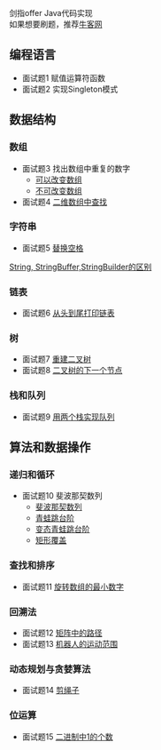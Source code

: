 剑指offer Java代码实现  
如果想要刷题，推荐[牛客网](https://www.nowcoder.com/ta/coding-interviews)
## 编程语言
- 面试题1 赋值运算符函数
- 面试题2 实现Singleton模式
## 数据结构
### 数组

- 面试题3 找出数组中重复的数字
    - [可以改变数组](/src/question/Question3_1.java)
    - [不可改变数组](/src/question/Question3_2.java)
- 面试题4 [二维数组中查找](/src/question/Question4.java)
### 字符串
- 面试题5 [替换空格](/src/question/Question5.java)  

[String, StringBuffer,StringBuilder的区别](https://www.nowcoder.com/questionTerminal/abbd386334344d9c8df4a0ac918d3e0f?toCommentId=374798)

### 链表
- 面试题6 [从头到尾打印链表](/src/question/Question6.java) 
### 树
- 面试题7 [重建二叉树](/src/question/Question7.java)
- 面试题8 [二叉树的下一个节点](/src/question/Question8.java)
### 栈和队列
- 面试题9 [用两个栈实现队列](/src/question/Question9.java)
## 算法和数据操作
### 递归和循环
- 面试题10 斐波那契数列
    - [斐波那契数列](/src/question/Question10_Fib.java)
    - [青蛙跳台阶](/src/question/Question10_JumpFloor.java)
    - [变态青蛙跳台阶](/src/question/Question10_JumpFloorII.java)
    - [矩形覆盖](/src/question/Question10_RectCover.java)
### 查找和排序
- 面试题11 [旋转数组的最小数字](/src/question/Question11.java)
### 回溯法  
- 面试题12 [矩阵中的路径](/src/question/Question12.java)
- 面试题13 [机器人的运动范围](/src/question/Question13.java)
### 动态规划与贪婪算法
- 面试题14 [剪绳子](/src/question/Question14.java)
### 位运算
- 面试题15 [二进制中1的个数](/src/question/Question15.java)
